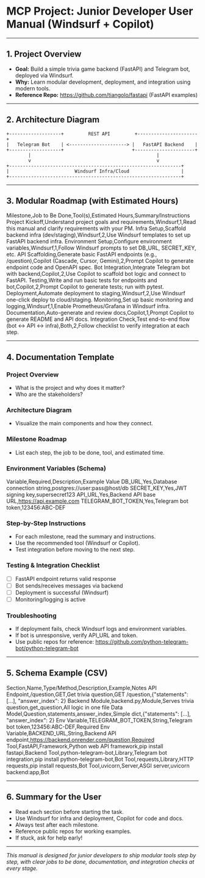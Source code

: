 # MCP Project: Junior Developer User Manual (Windsurf + Copilot)

---

## 1. Project Overview
- **Goal:** Build a simple trivia game backend (FastAPI) and Telegram bot, deployed via Windsurf.
- **Why:** Learn modular development, deployment, and integration using modern tools.
- **Reference Repo:** https://github.com/tiangolo/fastapi (FastAPI examples)

---

## 2. Architecture Diagram
```
+-------------------+         REST API         +----------------------+
|   Telegram Bot    | <---------------------> |   FastAPI Backend    |
+-------------------+                         +----------------------+
        |                                              |
        v                                              v
+---------------------------------------------------------------+
|                        Windsurf Infra/Cloud                   |
+---------------------------------------------------------------+
```

---

## 3. Modular Roadmap (with Estimated Hours)

Milestone,Job to Be Done,Tool(s),Estimated Hours,Summary/Instructions
Project Kickoff,Understand project goals and requirements,Windsurf,1,Read this manual and clarify requirements with your PM.
Infra Setup,Scaffold backend infra (dev/staging),Windsurf,2,Use Windsurf templates to set up FastAPI backend infra.
Environment Setup,Configure environment variables,Windsurf,1,Follow Windsurf prompts to set DB_URL, SECRET_KEY, etc.
API Scaffolding,Generate basic FastAPI endpoints (e.g., /question),Copilot (Cascade, Cursor, Gemini),2,Prompt Copilot to generate endpoint code and OpenAPI spec.
Bot Integration,Integrate Telegram bot with backend,Copilot,2,Use Copilot to scaffold bot logic and connect to FastAPI.
Testing,Write and run basic tests for endpoints and bot,Copilot,2,Prompt Copilot to generate tests; run with pytest.
Deployment,Automate deployment to staging,Windsurf,2,Use Windsurf one-click deploy to cloud/staging.
Monitoring,Set up basic monitoring and logging,Windsurf,1,Enable Prometheus/Grafana in Windsurf infra.
Documentation,Auto-generate and review docs,Copilot,1,Prompt Copilot to generate README and API docs.
Integration Check,Test end-to-end flow (bot <-> API <-> infra),Both,2,Follow checklist to verify integration at each step.

---

## 4. Documentation Template

### Project Overview
- What is the project and why does it matter?
- Who are the stakeholders?

### Architecture Diagram
- Visualize the main components and how they connect.

### Milestone Roadmap
- List each step, the job to be done, tool, and estimated time.

### Environment Variables (Schema)
Variable,Required,Description,Example Value
DB_URL,Yes,Database connection string,postgres://user:pass@host/db
SECRET_KEY,Yes,JWT signing key,supersecret123
API_URL,Yes,Backend API base URL,https://api.example.com
TELEGRAM_BOT_TOKEN,Yes,Telegram bot token,123456:ABC-DEF

### Step-by-Step Instructions
- For each milestone, read the summary and instructions.
- Use the recommended tool (Windsurf or Copilot).
- Test integration before moving to the next step.

### Testing & Integration Checklist
- [ ] FastAPI endpoint returns valid response
- [ ] Bot sends/receives messages via backend
- [ ] Deployment is successful (Windsurf)
- [ ] Monitoring/logging is active

### Troubleshooting
- If deployment fails, check Windsurf logs and environment variables.
- If bot is unresponsive, verify API_URL and token.
- Use public repos for reference: https://github.com/python-telegram-bot/python-telegram-bot

---

## 5. Schema Example (CSV)

Section,Name,Type/Method,Description,Example,Notes
API Endpoint,/question,GET,Get trivia question,GET /question,{"statements": [...], "answer_index": 2}
Backend Module,backend.py,Module,Serves trivia question,get_question,All logic in one file
Data Model,Question,statements,answer_index,Simple dict,{"statements": [...], "answer_index": 2}
Env Variable,TELEGRAM_BOT_TOKEN,String,Telegram bot token,123456:ABC-DEF,Required
Env Variable,BACKEND_URL,String,Backend API endpoint,https://backend.onrender.com/question,Required
Tool,FastAPI,Framework,Python web API framework,pip install fastapi,Backend
Tool,python-telegram-bot,Library,Telegram bot integration,pip install python-telegram-bot,Bot
Tool,requests,Library,HTTP requests,pip install requests,Bot
Tool,uvicorn,Server,ASGI server,uvicorn backend:app,Bot

---

## 6. Summary for the User
- Read each section before starting the task.
- Use Windsurf for infra and deployment, Copilot for code and docs.
- Always test after each milestone.
- Reference public repos for working examples.
- If stuck, ask for help early!

---

*This manual is designed for junior developers to ship modular tools step by step, with clear jobs to be done, documentation, and integration checks at every stage.*
